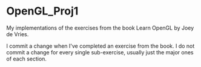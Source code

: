 # OpenGL_Proj1
My implementations of the exercises from the book Learn OpenGL by Joey de Vries.

I commit a change when I've completed an exercise from the book. I do not commit a change for every single sub-exercise, usually just the major ones of each section.
